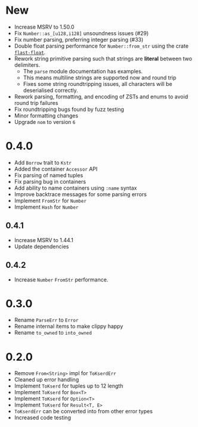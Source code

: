 
# New
- Increase MSRV to 1.50.0
- Fix `Number::as_[u128,i128]` unsoundness issues (#29)
- Fix number parsing, preferring integer parsing (#33)
- Double float parsing performance for `Number::from_str` using the crate
    [`flast-float`](https://crates.io/crates/fast-float).
- Rework string primitive parsing such that strings are **literal** between two delimiters.
  - The `parse` module documentation has examples.
  - This means multiline strings are supported now and round trip
  - Fixes some string roundtripping issues, all characters will be deserialised correctly.
- Rework parsing, formatting, and encoding of ZSTs and enums to avoid round trip failures
- Fix roundtripping bugs found by fuzz testing
- Minor formatting changes
- Upgrade `nom` to version `6`

# 0.4.0
- Add `Borrow` trait to `Kstr`
- Added the container `Accessor` API
- Fix parsing of named tuples
- Fix parsing bug in containers
- Add ability to name containers using `:name` syntax
- Improve backtrace messages for some parsing errors
- Implement `FromStr` for `Number`
- Implement `Hash` for `Number`

## 0.4.1
- Increase MSRV to 1.44.1
- Update dependencies

## 0.4.2
- Increase `Number` `FromStr` performance.

# 0.3.0
- Rename `ParseErr` to `Error`
- Rename internal items to make clippy happy
- Rename `to_owned` to `into_owned`

# 0.2.0
- Remove `From<String>` impl for `ToKserdErr`
- Cleaned up error handling
- Implement `ToKserd` for tuples up to 12 length
- Implement `ToKserd` for `Box<T>`
- Implement `ToKserd` for `Option<T>`
- Implement `ToKserd` for `Result<T, E>`
- `ToKserdErr` can be converted into from other error types
- Increased code testing

